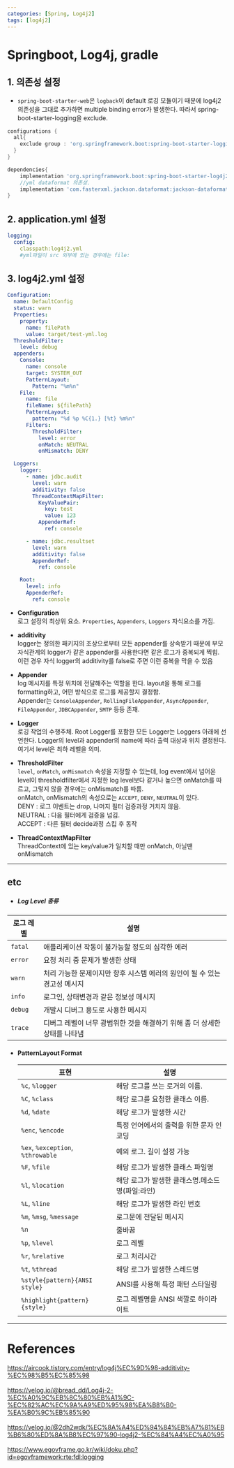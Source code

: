 ```yaml
---
categories: [Spring, Log4j2]
tags: [log4j2]
---
```


# Springboot, Log4j, gradle

## 1. 의존성 설정

- `spring-boot-starter-web`은 `logback`이 default 로깅 모듈이기 때문에 log4j2 의존성을 그대로 추가하면 multiple binding error가 발생한다. 따라서 spring-boot-starter-logging을 exclude.

```groovy
configurations {
  all{
    exclude group : 'org.springframework.boot:spring-boot-starter-logging'
  }
}

dependencies{
    implementation 'org.springframework.boot:spring-boot-starter-log4j2'
    //yml dataformat 의존성.
    implementation 'com.fasterxml.jackson.dataformat:jackson-dataformat-yaml'
}
```

## 2. application.yml 설정

```yml
logging:
  config:
    classpath:log4j2.yml
    #yml파일이 src 외부에 있는 경우에는 file:
```

## 3. log4j2.yml 설정

```yml
Configuration:
  name: DefaultConfig
  status: warn
  Properties:
    property:
      name: filePath
      value: target/test-yml.log
  ThresholdFilter:
    level: debug
  appenders:
    Console:
      name: console
      target: SYSTEM_OUT
      PatternLayout:
        Pattern: "%m%n"
    File:
      name: file
      fileName: ${filePath}
      PatternLayout:
        pattern: "%d %p %C{1.} [%t} %m%n"
      Filters:
        ThresholdFilter:
          level: error
          onMatch: NEUTRAL
          onMismatch: DENY

  Loggers:
    logger:
      - name: jdbc.audit
        level: warn
        additivity: false
        ThreadContextMapFilter:
          KeyValuePair:
            key: test
            value: 123
          AppenderRef:
            ref: console

      - name: jdbc.resultset
        level: warn
        additivity: false
        AppenderRef:
          ref: console

    Root:
      level: info
      AppenderRef:
        ref: console
```

- **Configuration**
  <br>로그 설정의 최상위 요소. `Properties`, `Appenders`, `Loggers` 자식요소를 가짐.

- **additivity**
  <br>logger는 정의한 패키지의 조상으로부터 모든 appender를 상속받기 때문에 부모 자식관계의 logger가 같은 appender를 사용한다면 같은 로그가 중복되게 찍힘.<br> 이런 경우 자식 logger의 additivity를 false로 주면 이런 중복을 막을 수 있음 <br>

- **Appender**
  <br>log 메시지를 특정 위치에 전달해주는 역할을 한다. layout을 통해 로그를 formatting하고, 어떤 방식으로 로그를 제공할지 결정함.
  <br>Appender는 `ConsoleAppender`, `RollingFileAppender`, `AsyncAppender`, `FileAppender`, `JDBCAppender`, `SMTP` 등등 존재.<br>

- **Logger**
  <br>로깅 작업의 수행주체. Root Logger를 포함한 모든 Logger는 Loggers 아래에 선언한다. Logger의 level과 appender의 name에 따라 출력 대상과 위치 결정된다. 여기서 level은 최하 레벨을 의미.

- **ThresholdFilter**
  <br>`level`, `onMatch`, `onMismatch` 속성을 지정할 수 있는데, log event에서 넘어온 level이 thresholdfilter에서 지정한 log level보다 같거나 높으면 onMatch를 따르고, 그렇지 않을 경우에는 onMismatch를 따름.
  <br>onMatch, onMismatch의 속성으로는 `ACCEPT`, `DENY`, `NEUTRAL`이 있다.
  <br>DENY : 로그 이벤트는 drop, 나머지 필터 검증과정 거치지 않음.
  <br>NEUTRAL : 다음 필터에게 검증을 넘김.
  <br>ACCEPT : 다른 필터 decide과정 스킵 후 동작

- **ThreadContextMapFilter**
  <br> ThreadContext에 있는 key/value가 일치할 때만 onMatch, 아닐땐 onMismatch

---

## etc

- ##### Log Level 종류

| 로그 레벨 | 설명                                                                      |
| --------- | ------------------------------------------------------------------------- |
| `fatal`   | 애플리케이션 작동이 불가능할 정도의 심각한 에러                           |
| `error`   | 요청 처리 중 문제가 발생한 상태                                           |
| `warn`    | 처리 가능한 문제이지만 향후 시스템 에러의 원인이 될 수 있는 경고성 메시지 |
| `info`    | 로그인, 상태변경과 같은 정보성 메시지                                     |
| `debug`   | 개발시 디버그 용도로 사용한 메시지                                        |
| `trace`   | 디버그 레벨이 너무 광범위한 것을 해결하기 위해 좀 더 상세한 상태를 나타냄 |

- #### PatternLayout Format

  | 표현                              | 설명                                            |
  | --------------------------------- | ----------------------------------------------- |
  | `%c`, `%logger`                   | 해당 로그를 쓰는 로거의 이름.                   |
  | `%C`, `%class`                    | 해당 로그를 요청한 클래스 이름.                 |
  | `%d`, `%date`                     | 해당 로그가 발생한 시간                         |
  | `%enc`, `%encode`                 | 특정 언어에서의 출력을 위한 문자 인코딩         |
  | `%ex`, `%exception`, `%throwable` | 예외 로그. 길이 설정 가능                       |
  | `%F`, `%file`                     | 해당 로그가 발생한 클래스 파일명                |
  | `%l`, `%location`                 | 해당 로그가 발생한 클래스명.메소드명(파일:라인) |
  | `%L`, `%line`                     | 해당 로그가 발생한 라인 번호                    |
  | `%m`, `%msg`, `%message`          | 로그문에 전달된 메시지                          |
  | `%n`                              | 줄바꿈                                          |
  | `%p`, `%level`                    | 로그 레벨                                       |
  | `%r`, `%relative`                 | 로그 처리시간                                   |
  | `%t`, `%thread`                   | 해당 로그가 발생한 스레드명                     |
  | `%style{pattern}{ANSI style}`     | ANSI를 사용해 특정 패턴 스타일링                |
  | `%highlight{pattern}{style}`      | 로그 레벨명을 ANSI 색깔로 하이라이트            |

---

# **References**

<https://aircook.tistory.com/entry/log4j%EC%9D%98-additivity-%EC%98%B5%EC%85%98><br><br>
<https://velog.io/@bread_dd/Log4j-2-%EC%A0%9C%EB%8C%80%EB%A1%9C-%EC%82%AC%EC%9A%A9%ED%95%98%EA%B8%B0-%EA%B0%9C%EB%85%90><br><br>
<https://velog.io/@2dh2wdk/%EC%8A%A4%ED%94%84%EB%A7%81%EB%B6%80%ED%8A%B8%EC%97%90-log4j2-%EC%84%A4%EC%A0%95><br><br>
<https://www.egovframe.go.kr/wiki/doku.php?id=egovframework:rte:fdl:logging><br><br>
